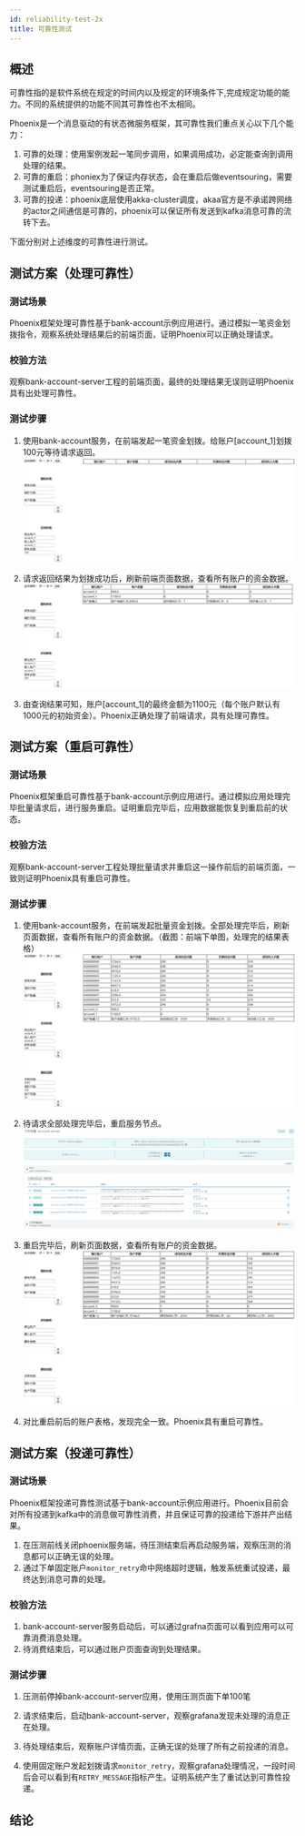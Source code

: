 ```yaml
---
id: reliability-test-2x
title: 可靠性测试
---
```


## 概述

可靠性指的是软件系统在规定的时间内以及规定的环境条件下,完成规定功能的能力。不同的系统提供的功能不同其可靠性也不太相同。

Phoenix是一个消息驱动的有状态微服务框架，其可靠性我们重点关心以下几个能力：

1. 可靠的处理：使用案例发起一笔同步调用，如果调用成功，必定能查询到调用处理的结果。
2. 可靠的重启：phoniex为了保证内存状态，会在重启后做eventsouring，需要测试重启后，eventsouring是否正常。
3. 可靠的投递：phoenix底层使用akka-cluster调度，akaa官方是不承诺跨网络的actor之间通信是可靠的，phoenix可以保证所有发送到kafka消息可靠的流转下去。

下面分别对上述维度的可靠性进行测试。


## 测试方案（处理可靠性）

### 测试场景

Phoenix框架处理可靠性基于bank-account示例应用进行。通过模拟一笔资金划拨指令，观察系统处理结果后的前端页面，证明Phoenix可以正确处理请求。

### 校验方法

观察bank-account-server工程的前端页面，最终的处理结果无误则证明Phoenix具有出处理可靠性。

### 测试步骤

 1. 使用bank-account服务，在前端发起一笔资金划拨。给账户[account_1]划拨100元等待请求返回。
    ![show](../../assets/phoenix2.x/phoenix-test/reliability/001.png)

 2. 请求返回结果为划拨成功后，刷新前端页面数据，查看所有账户的资金数据。
    ![show](../../assets/phoenix2.x/phoenix-test/reliability/002.png)

 3. 由查询结果可知，账户[account_1]的最终金额为1100元（每个账户默认有1000元的初始资金）。Phoenix正确处理了前端请求，具有处理可靠性。

## 测试方案（重启可靠性）

### 测试场景

Phoenix框架重启可靠性基于bank-account示例应用进行。通过模拟应用处理完毕批量请求后，进行服务重启。证明重启完毕后，应用数据能恢复到重启前的状态。

### 校验方法

观察bank-account-server工程处理批量请求并重启这一操作前后的前端页面，一致则证明Phoenix具有重启可靠性。

### 测试步骤

 1. 使用bank-account服务，在前端发起批量资金划拨。全部处理完毕后，刷新页面数据，查看所有账户的资金数据。（截图：前端下单图，处理完的结果表格）
 ![show](../../assets/phoenix2.x/phoenix-test/reliability/003.png)
 
 2. 待请求全部处理完毕后，重启服务节点。
 ![show](../../assets/phoenix2.x/phoenix-test/reliability/004.png)
 
 3. 重启完毕后，刷新页面数据，查看所有账户的资金数据。
 ![show](../../assets/phoenix2.x/phoenix-test/reliability/005.png)
 
 4. 对比重启前后的账户表格，发现完全一致。Phoenix具有重启可靠性。

## 测试方案（投递可靠性）

### 测试场景

Phoenix框架投递可靠性测试基于bank-account示例应用进行。Phoenix目前会对所有投递到kafka中的消息做可靠性消费，并且保证可靠的投递给下游并产出结果。

1. 在压测前线关闭phoenix服务端，待压测结束后再启动服务端，观察压测的消息都可以正确无误的处理。
2. 通过下单固定账户`monitor_retry`命中网络超时逻辑，触发系统重试投递，最终达到消息可靠的处理。


### 校验方法

1. bank-account-server服务启动后，可以通过grafna页面可以看到应用可以可靠消费消息处理。
2. 待消费结束后，可以通过账户页面查询到处理结果。

### 测试步骤

1. 压测前停掉bank-account-server应用，使用压测页面下单100笔

2. 请求结束后，启动bank-account-server，观察grafana发现未处理的消息正在处理。

3. 待处理结束后，观察账户详情页面，正确无误的处理了所有之前投递的消息。

4. 使用固定账户发起划拨请求`monitor_retry`，观察grafana处理情况，一段时间后会可以看到有`RETRY_MESSAGE`指标产生。证明系统产生了重试达到可靠性投递。


## 结论

